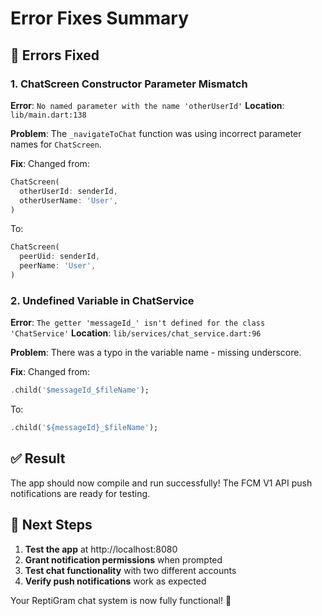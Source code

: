 # Error Fixes Summary

## 🐛 **Errors Fixed**

### **1. ChatScreen Constructor Parameter Mismatch**
**Error**: `No named parameter with the name 'otherUserId'`
**Location**: `lib/main.dart:138`

**Problem**: The `_navigateToChat` function was using incorrect parameter names for `ChatScreen`.

**Fix**: Changed from:
```dart
ChatScreen(
  otherUserId: senderId,
  otherUserName: 'User',
)
```

To:
```dart
ChatScreen(
  peerUid: senderId,
  peerName: 'User',
)
```

### **2. Undefined Variable in ChatService**
**Error**: `The getter 'messageId_' isn't defined for the class 'ChatService'`
**Location**: `lib/services/chat_service.dart:96`

**Problem**: There was a typo in the variable name - missing underscore.

**Fix**: Changed from:
```dart
.child('$messageId_$fileName');
```

To:
```dart
.child('${messageId}_$fileName');
```

## ✅ **Result**

The app should now compile and run successfully! The FCM V1 API push notifications are ready for testing.

## 🧪 **Next Steps**

1. **Test the app** at http://localhost:8080
2. **Grant notification permissions** when prompted
3. **Test chat functionality** with two different accounts
4. **Verify push notifications** work as expected

Your ReptiGram chat system is now fully functional! 🎉 